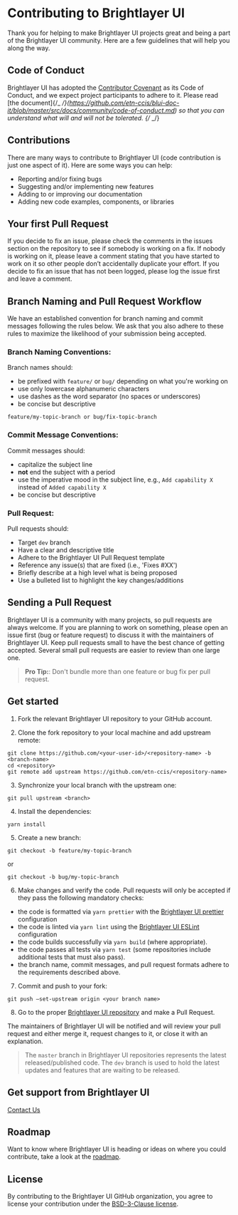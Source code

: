 # Contributing to Brightlayer UI

Thank you for helping to make Brightlayer UI projects great and being a part of the Brightlayer UI community. Here are a few guidelines that will help you along the way.

## Code of Conduct

Brightlayer UI has adopted the [Contributor Covenant](https://www.contributor-covenant.org/) as its Code of Conduct, and we expect project participants to adhere to it. Please read [the document]{/_ <!-- markdown-link-check-disable --> _/}(https://github.com/etn-ccis/blui-doc-it/blob/master/src/docs/community/code-of-conduct.md) so that you can understand what will and will not be tolerated.
{/_ <!-- markdown-link-check-enable --> _/}

## Contributions

There are many ways to contribute to Brightlayer UI (code contribution is just one aspect of it). Here are some ways you can help:

-   Reporting and/or fixing bugs
-   Suggesting and/or implementing new features
-   Adding to or improving our documentation
-   Adding new code examples, components, or libraries

## Your first Pull Request

If you decide to fix an issue, please check the comments in the issues section on the repository to see if somebody is working on a fix. If nobody is working on it, please leave a comment stating that you have started to work on it so other people don’t accidentally duplicate your effort. If you decide to fix an issue that has not been logged, please log the issue first and leave a comment.

## Branch Naming and Pull Request Workflow

We have an established convention for branch naming and commit messages following the rules below. We ask that you also adhere to these rules to maximize the likelihood of your submission being accepted.

### Branch Naming Conventions:

Branch names should:

-   be prefixed with `feature/` or `bug/` depending on what you're working on
-   use only lowercase alphanumeric characters
-   use dashes as the word separator (no spaces or underscores)
-   be concise but descriptive

```
feature/my-topic-branch or bug/fix-topic-branch
```

### Commit Message Conventions:

Commit messages should:

-   capitalize the subject line
-   **not** end the subject with a period
-   use the imperative mood in the subject line, e.g., `Add capability X` instead of `Added capability X`
-   be concise but descriptive

### Pull Request:

Pull requests should:

-   Target `dev` branch
-   Have a clear and descriptive title
-   Adhere to the Brightlayer UI Pull Request template
-   Reference any issue(s) that are fixed (i.e., 'Fixes #XX')
-   Briefly describe at a high level what is being proposed
-   Use a bulleted list to highlight the key changes/additions

## Sending a Pull Request

Brightlayer UI is a community with many projects, so pull requests are always welcome. If you are planning to work on something, please open an issue first (bug or feature request) to discuss it with the maintainers of Brightlayer UI. Keep pull requests small to have the best chance of getting accepted. Several small pull requests are easier to review than one large one.

> **Pro Tip:**: Don't bundle more than one feature or bug fix per pull request.

## Get started

1. Fork the relevant Brightlayer UI repository to your GitHub account.

2. Clone the fork repository to your local machine and add upstream remote:

```
git clone https://github.com/<your-user-id>/<repository-name> -b <branch-name>
cd <repository>
git remote add upstream https://github.com/etn-ccis/<repository-name>
```

3. Synchronize your local branch with the upstream one:

```
git pull upstream <branch>
```

4. Install the dependencies:

```
yarn install
```

5. Create a new branch:

```
git checkout -b feature/my-topic-branch
```

or

```
git checkout -b bug/my-topic-branch

```

6. Make changes and verify the code.
   Pull requests will only be accepted if they pass the following mandatory checks:

-   the code is formatted via `yarn prettier` with the [Brightlayer UI prettier](https://github.com/etn-ccis/blui-code-standards/tree/master/prettier-config) configuration
-   the code is linted via `yarn lint` using the [Brightlayer UI ESLint](https://github.com/etn-ccis/blui-code-standards/tree/master/eslint-config) configuration
-   the code builds successfully via `yarn build` (where appropriate).
-   the code passes all tests via `yarn test` (some repositories include additional tests that must also pass).
-   the branch name, commit messages, and pull request formats adhere to the requirements described above.

7. Commit and push to your fork:

```
git push –set-upstream origin <your branch name>
```

8. Go to the proper [Brightlayer UI repository](https://github.com/etn-ccis?q=blui) and make a Pull Request.

The maintainers of Brightlayer UI will be notified and will review your pull request and either merge it, request changes to it, or close it with an explanation.

> The `master` branch in Brightlayer UI repositories represents the latest released/published code. The `dev` branch is used to hold the latest updates and features that are waiting to be released.

## Get support from Brightlayer UI

[Contact Us](https://brightlayer-ui.github.io/community/contactus)

## Roadmap

Want to know where Brightlayer UI is heading or ideas on where you could contribute, take a look at the [roadmap](https://brightlayer-ui.github.io/roadmap/).

## License

By contributing to the Brightlayer UI GitHub organization, you agree to license your contribution under the [BSD-3-Clause license](https://brightlayer-ui.github.io/community/license).
